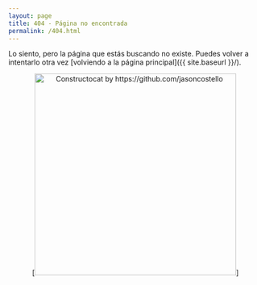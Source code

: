 ```yaml
---
layout: page
title: 404 - Página no encontrada
permalink: /404.html
---
```


Lo siento, pero la página que estás buscando no existe. Puedes volver a intentarlo otra vez [volviendo a la página principal]({{ site.baseurl }}/).

<p align="center">
[<img src="{{ site.baseurl }}/images/404.jpg" alt="Constructocat by https://github.com/jasoncostello" style="width: 400px;"/>]
</p>
